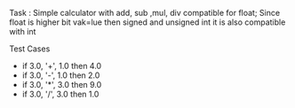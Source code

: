 Task : Simple calculator with add, sub ,mul, div compatible for float;
Since float is higher bit vak=lue then signed and unsigned int it is also compatible with int

Test Cases
- if 3.0, '+', 1.0 then 4.0
- if 3.0, '-', 1.0 then 2.0
- if 3.0, '*', 3.0 then 9.0
- if 3.0, '/', 3.0 then 1.0